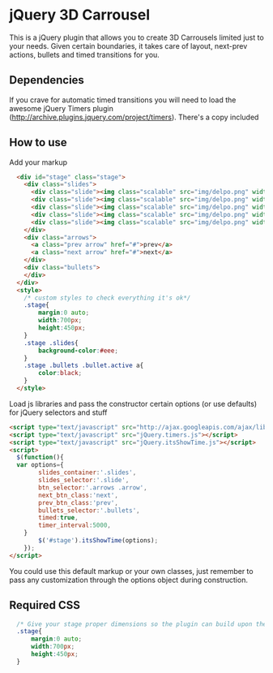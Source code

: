 # jQuery 3D Carrousel

This is a jQuery plugin that allows you to create 3D Carrousels limited just to your needs. Given certain boundaries, it takes care of layout, next-prev actions, bullets and timed transitions for you.

## Dependencies 

If you crave for automatic timed transitions you will need to load the awesome jQuery Timers plugin (http://archive.plugins.jquery.com/project/timers). There's a copy included

## How to use

Add your markup

```html
  <div id="stage" class="stage">
    <div class="slides">
      <div class="slide"><img class="scalable" src="img/delpo.png" width="334" height="286"/>0</div>
      <div class="slide"><img class="scalable" src="img/delpo.png" width="334" height="286"/>1</div>
      <div class="slide"><img class="scalable" src="img/delpo.png" width="334" height="286"/>2</div>
      <div class="slide"><img class="scalable" src="img/delpo.png" width="334" height="286"/>3</div>
      <div class="slide"><img class="scalable" src="img/delpo.png" width="334" height="286"/>4</div>
    </div>
    <div class="arrows">
      <a class="prev arrow" href="#">prev</a>
      <a class="next arrow" href="#">next</a>
    </div>
    <div class="bullets">
    </div>
  </div>
  <style>
    /* custom styles to check everything it's ok*/
    .stage{
        margin:0 auto;
        width:700px;
        height:450px;
    }
    .stage .slides{
        background-color:#eee;
    }
    .stage .bullets .bullet.active a{
        color:black;
    }
  </style>
```

Load js libraries and pass the constructor certain options (or use defaults) for jQuery selectors and stuff 

```html
<script type="text/javascript" src="http://ajax.googleapis.com/ajax/libs/jquery/1.4.2/jquery.min.js"></script>
<script type="text/javascript" src="jQuery.timers.js"></script>
<script type="text/javascript" src="jQuery.itsShowTime.js"></script>
<script>
  $(function(){
  var options={
        slides_container:'.slides',
        slides_selector:'.slide',
        btn_selector:'.arrows .arrow',
        next_btn_class:'next',
        prev_btn_class:'prev',
        bullets_selector:'.bullets',
        timed:true,
        timer_interval:5000,
    }
		$('#stage').itsShowTime(options);
	});
</script>
```

You could use this default markup or your own classes, just remember to pass any customization through the options object during construction. 

## Required CSS

```css
  /* Give your stage proper dimensions so the plugin can build upon them */
  .stage{
      margin:0 auto;
      width:700px;
      height:450px;
  }
```